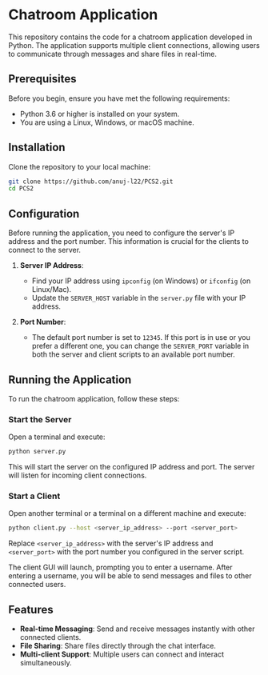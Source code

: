 
# Chatroom Application

This repository contains the code for a chatroom application developed in Python. The application supports multiple client connections, allowing users to communicate through messages and share files in real-time.

## Prerequisites

Before you begin, ensure you have met the following requirements:
* Python 3.6 or higher is installed on your system.
* You are using a Linux, Windows, or macOS machine.

## Installation

Clone the repository to your local machine:

```bash
git clone https://github.com/anuj-l22/PCS2.git
cd PCS2
```

## Configuration

Before running the application, you need to configure the server's IP address and the port number. This information is crucial for the clients to connect to the server.

1. **Server IP Address**: 
   - Find your IP address using `ipconfig` (on Windows) or `ifconfig` (on Linux/Mac).
   - Update the `SERVER_HOST` variable in the `server.py` file with your IP address.

2. **Port Number**:
   - The default port number is set to `12345`. If this port is in use or you prefer a different one, you can change the `SERVER_PORT` variable in both the server and client scripts to an available port number.

## Running the Application

To run the chatroom application, follow these steps:

### Start the Server

Open a terminal and execute:

```bash
python server.py
```

This will start the server on the configured IP address and port. The server will listen for incoming client connections.

### Start a Client

Open another terminal or a terminal on a different machine and execute:

```bash
python client.py --host <server_ip_address> --port <server_port>
```

Replace `<server_ip_address>` with the server's IP address and `<server_port>` with the port number you configured in the server script.

The client GUI will launch, prompting you to enter a username. After entering a username, you will be able to send messages and files to other connected users.

## Features

- **Real-time Messaging**: Send and receive messages instantly with other connected clients.
- **File Sharing**: Share files directly through the chat interface.
- **Multi-client Support**: Multiple users can connect and interact simultaneously.

